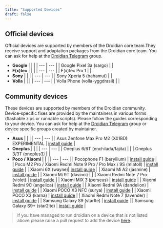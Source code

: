 ```yaml
---
title: "Supported Devices"
draft: false
---
```


## Official devices
Official devices are supported by members of the Droidian core team.They receive support and adaptation packages from the Droidian core team.
You can ask for help at the [Droidian Telegram](https://t.me/droidianlinux) group.
- **Google**
    |  |  |
    | --- | --- |
    | Google Pixel 3a (sargo) |  |
- **F(x)tec**
    |  |  |
    | --- | --- |
    | F(x)tec Pro 1 |  |
- **Sony**
    |  |  |
    | --- | --- |
    | Sony Xperia 5 (bahamut) |  |
- **Volla**
    |  |  |
    | --- | --- |
    | Volla Phone (volla-yggdrasil) |  |

## Community devices
These devices are supported by members of the Droidian community. Device-specific fixes are provided by the maintainers in various forms (flashable zips or runnable scripts). Please follow the guides corresponding to your device. You can ask for help at the [Droidian Telegram](https://t.me/droidianlinux) group or device specific groups created by maintainer.
- **Asus**
    |  |  |
    | --- | --- |
    | Asus Zenfone Max Pro M2 (X01BD) EXPERIMENTAL | [install guide](https://github.com/thomashastings/droidian-x01bd-guide) |
- **Oneplus**
    |  |  |
    | --- | --- |
    | Oneplus 6/6T (enchilada/fajita) |  |
    | Oneplus 3/3T (oneplus3) |  |
- **Poco / Xiaomi**
    |  |  |
    | --- | --- |
    | Pocophone F1 (beryllium) | [install guide](/devices/beryllium/) |
    | Poco M2 Pro / Xiaomi Redmi Note 9 Pro / Pro Max / 9S  (miatoll) | [install guide](/devices/miatoll/) |
    | Xiaomi 6X (wayne)| [install guide](/devices/wayne) |
    | Xiaomi Mi A2 (jasmine) | [install guide](/devices/jasmine/) |
    | Xiaomi Mi 9T (davinci) | |
    | Xiaomi Redmi Note 7 Pro (violet) | [install guide](/devices/violet) |
    | Xiaomi MIX 3 (perseus) | [install guide](/devices/perseus/) |
    | Xiaomi Redmi 9C (angelica) | [install guide](/devices/angelica) |
    | Xiaomi Redmi 9A (dandelion) | [install guide](/devices/dandelion) |
    | Xiaomi POCO X3 NFC (surya) | [install guide](/devices/surya) |
    | Xiaomi POCO X3 (karna) | [install guide](/devices/karna) |
    | Xiaomi Redmi Note 7 (lavender) | [install guide](/devices/lavender) |
    | Samsung Galaxy S9 (starlte) | [install guide](/devices/starlte) |
    | Samsung Galaxy S9+ (star2lte) | [install guide](/devices/star2lte) |

 > If you have managed to run droidian on a device that is not listed above please raise a pull request to add the device [here](https://github.com/droidian-devices/devices.droidian.org).

